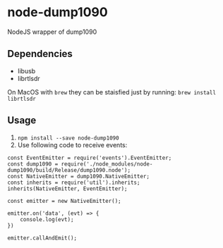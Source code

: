 # node-dump1090

NodeJS wrapper of dump1090

## Dependencies
- libusb
- librtlsdr

On MacOS with `brew` they can be staisfied just by running: `brew install librtlsdr`

## Usage

1. `npm install --save node-dump1090`
2. Use following code to receive events:
```
const EventEmitter = require('events').EventEmitter;
const dump1090 = require('./node_modules/node-dump1090/build/Release/dump1090.node');
const NativeEmitter = dump1090.NativeEmitter;
const inherits = require('util').inherits;
inherits(NativeEmitter, EventEmitter);

const emitter = new NativeEmitter();

emitter.on('data', (evt) => {
    console.log(evt);
})

emitter.callAndEmit();
```
